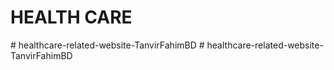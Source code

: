 # HEALTH CARE
#   h e a l t h c a r e - r e l a t e d - w e b s i t e - T a n v i r F a h i m B D  
 # healthcare-related-website-TanvirFahimBD
